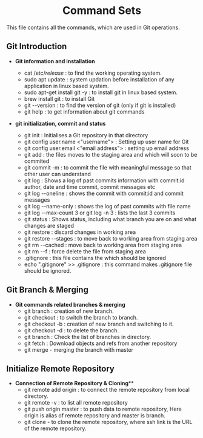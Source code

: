<h1 align="center"> Command Sets </h1>

This file contains all the commands, which are used in Git operations.

## Git Introduction

+ **Git information and installation** <br />
	* cat /etc/*release* : to find the working operating system.
	* sudo apt update : system updation before installation of any application in linux based system.
	* sudo apt-get install git -y : to install git in linux based system.
	* brew install git : to install Git
	* git --version : to find the version of git (only if git is installed)
	* git help : to get information about git commands
	
+ **git initialization, commit and status** <br />
	* git init : Initialises a Git repository in that directory
	* git config user.name <"username"> : Setting up user name for Git 
	* git config user.email <"email address"> : setting up email address 
	* git add <file name> : the files moves to the staging area and which will soon to be commited
	* git commit -m <message> : to commit the file with meaningful message so that other user can understand 
	* git log : Shows a log of past commits information with commit:id author, date and time commit, commit messages etc 
	* git log --oneline : shows the commit with commit:id and commit messages
	* git log --name-only :  shows the log  of past commits with file name 
	* git log --max-count 3 or git log -n 3 : lists the last 3 commits 
	* git status : Shows status, including what branch you are on and what changes are staged 
	* git restore <file name> : discard changes in working area
	* git restore --stages <file name> : to move back to working area from staging area 
	* git rm --cached <file name> :  move back to working area from staging area 
	* git rm --f <file name> : force delete the file from staging area 
	* .gitignore  : this file contains the <file name> which should be ignored
	* echo ".gitignore" >> .gitignore : this command makes .gitignore file should be ignored.

## Git Branch & Merging

+ **Git commands related branches & merging** <br />
	* git branch <branch name> : creation of new branch.
	* git checkout <branch name> : to switch the branch to branch.
	* git checkout -b <branch name> : creation of new branch and switching to it.
	* git checkout -d <branch name> : to delete the branch.
	* git branch : Check the list of branches in directory.
	* git fetch : Download objects and refs from another repository
	* git merge <branch name> - merging the branch with master

## Initialize Remote Repository 

+ **Connection of Remote Repository & Cloning**** <br />
	* git remote add origin <URL> : to connect the remote repository from local directory.
	* git remote -v : to list all remote repository
	* git push origin master : to push data to remote repository, Here origin is alias of remote repository and master is branch.
	* git clone <ssh link> - to clone the remote repository, where ssh link is the URL of the remote repository.


